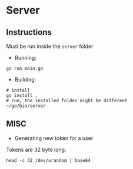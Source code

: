 # Server

## Instructions

Must be run inside the `server` folder

- Running:
```shell
go run main.go
```

- Building:
```shell
# install
go install .
# run, the installed folder might be different
~/go/bin/server
```

## MISC

- Generating new token for a user

Tokens are 32 byte long.

```shell
head -c 32 /dev/urandom | base64
```